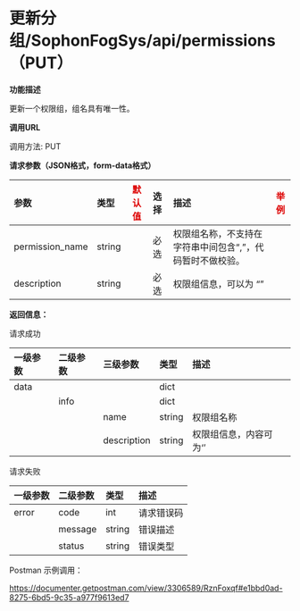 # 更新分组/SophonFogSys/api/permissions（PUT）

**功能描述**

更新一个权限组，组名具有唯一性。

**调用URL**

调用方法: PUT

**请求参数（JSON格式，form-data格式）**

| 参数            | 类型   | <font color="#dd0000">默认值</font> | 选择 | 描述                                                      | <font color="#dd0000">举例</font> |
| :-------------- | :----- | ----------------------------------- | :--- | :-------------------------------------------------------- | --------------------------------- |
| permission_name | string |                                     | 必选 | 权限组名称，不支持在字符串中间包含“,”，代码暂时不做校验。 |                                   |
| description     | string |                                     | 必选 | 权限组信息，可以为 “”                                     |                                   |

**返回信息：**

请求成功

| 一级参数 | 二级参数 | 三级参数    | 类型   | 描述                   |
| :------- | :------- | :---------- | :----- | :--------------------- |
| data     |          |             | dict   |                        |
|          | info     |             | dict   |                        |
|          |          | name        | string | 权限组名称             |
|          |          | description | string | 权限组信息，内容可为‘’ |

请求失败

| 一级参数 | 二级参数 | 类型   | 描述       |
| :------- | :------- | :----- | :--------- |
| error    | code     | int    | 请求错误码 |
|          | message  | string | 错误描述   |
|          | status   | string | 错误类型   |

Postman 示例调用：

https://documenter.getpostman.com/view/3306589/RznFoxqf#e1bbd0ad-8275-6bd5-9c35-a977f9613ed7